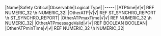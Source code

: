 ﻿

|Name|Safety Critical|Observable|Logical Type|
|-----|
|ATPtime|√|√| REF NUMERIC_32 \h NUMERIC_32|
|OtherATP|√|√| REF ST_SYNCHRO_REPORT \h ST_SYNCHRO_REPORT|
|OtherATPmaxTime|√|√| REF NUMERIC_32 \h NUMERIC_32|
|OtherATPmessageValid|√|√| REF BOOLEAN BOOLEAN|
|OtherATPminTime|√|√| REF NUMERIC_32 \h NUMERIC_32|


